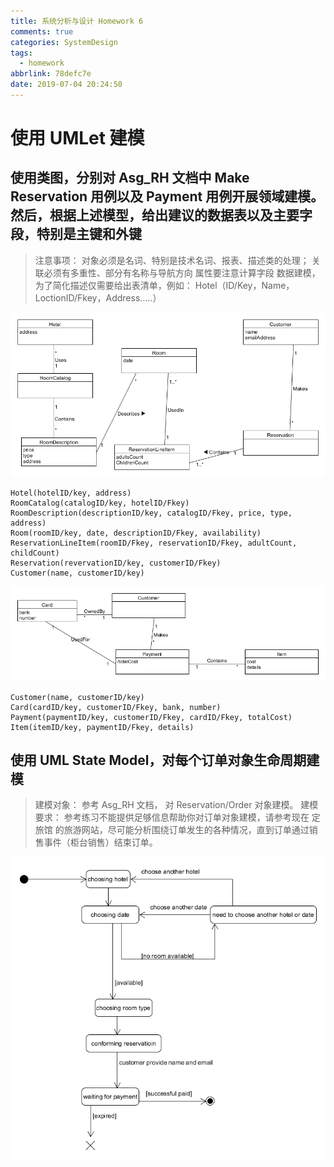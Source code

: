 ```yaml
---
title: 系统分析与设计 Homework 6
comments: true
categories: SystemDesign
tags:
  - homework
abbrlink: 78defc7e
date: 2019-07-04 20:24:50
---
```


# 使用 UMLet 建模

## 使用类图，分别对 Asg_RH 文档中 Make Reservation 用例以及 Payment 用例开展领域建模。然后，根据上述模型，给出建议的数据表以及主要字段，特别是主键和外键

> 注意事项：
> 对象必须是名词、特别是技术名词、报表、描述类的处理；
> 关联必须有多重性、部分有名称与导航方向
> 属性要注意计算字段
> 数据建模，为了简化描述仅需要给出表清单，例如：
> Hotel（ID/Key，Name，LoctionID/Fkey，Address…..）

![Make Reservation](/img/system_design_homework/homework6/hotel_domain.png)

```
Hotel(hotelID/key, address)
RoomCatalog(catalogID/key, hotelID/Fkey)
RoomDescription(descriptionID/key, catalogID/Fkey, price, type, address)
Room(roomID/key, date, descriptionID/Fkey, availability)
ReservationLineItem(roomID/Fkey, reservationID/Fkey, adultCount, childCount)
Reservation(revervationID/key, customerID/Fkey)
Customer(name, customerID/key)
```

![Payment](/img/system_design_homework/homework6/payment_domain.png)

```
Customer(name, customerID/key)
Card(cardID/key, customerID/Fkey, bank, number)
Payment(paymentID/key, customerID/Fkey, cardID/Fkey, totalCost)
Item(itemID/key, paymentID/Fkey, details)

```

## 使用 UML State Model，对每个订单对象生命周期建模
> 建模对象： 参考 Asg_RH 文档， 对 Reservation/Order 对象建模。
> 建模要求： 参考练习不能提供足够信息帮助你对订单对象建模，请参考现在 定旅馆 的旅游网站，尽可能分析围绕订单发生的各种情况，直到订单通过销售事件（柜台销售）结束订单。

![State Model](/img/system_design_homework/homework6/hotel_states.png)